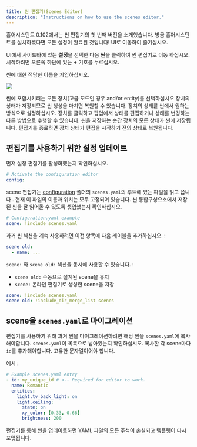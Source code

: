 ```yaml
---
title: 씬 편집기(Scenes Editor)
description: "Instructions on how to use the scenes editor."
---
```


홈어시스턴트 0.102에서는 씬 편집기의 첫 번째 버전을 소개했습니다. 방금 홈어시스턴트를 설치하셨다면 모든 설정이 완료된 것입니다! UI로 이동하여 즐기십시오.

UI에서 사이드바에 있는 **설정**을 선택한 다음 **씬**을 클릭하여 씬 편집기로 이동 하십시오. 시작하려면 오른쪽 하단에 있는 **+** 기호를 누르십시오.

씬에 대한 적당한 이름을 기입하십시오.

<p class='img'>
  <img src='/images/docs/scenes/editor.png' />
</p>

씬에 포함시키려는 모든 장치(고급 모드인 경우 and/or entity)를 선택하십시오
장치의 상태가 저장되므로 씬 생성을 마치면 복원할 수 있습니다.
장치의 상태를 씬에서 원하는 방식으로 설정하십시오. 장치를 클릭하고 팝업에서 상태를 편집하거나 상태를 변경하는 다른 방법으로 수행할 수 있습니다. 
씬을 저장하는 순간 장치의 모든 상태가 씬에 저장됩니다. 편집기를 종료하면 장치 상태가 편집을 시작하기 전의 상태로 복원됩니다.

## 편집기를 사용하기 위한 설정 업데이트

먼저 설정 편집기를 활성화했는지 확인하십시오.

```yaml
# Activate the configuration editor
config:
```

scene 편집기는 [configuration](/docs/configuration/) 폴더의 `scenes.yaml`의 루트에 있는 파일을 읽고 씁니다 . 
현재 이 파일의 이름과 위치는 모두 고정되어 있습니다. 
씬 통합구성요소에서 저장된 씬을 잘 읽어올 수 있도록 셋업했는지 확인하십시오. 

```yaml
# Configuration.yaml example
scene: !include scenes.yaml
```

과거 씬 섹션을 계속 사용하려면 이전 항목에 다음 레이블을 추가하십시오. : 

```yaml
scene old:
  - name: ...
```

`scene:` 와 `scene old:` 섹션을 동시에 사용할 수 있습니다. :

- `scene old:` 수동으로 설계된 scene을 유지
- `scene:` 온라인 편집기로 생성한 scene을 저장

```yaml
scene: !include scenes.yaml
scene old: !include_dir_merge_list scenes
```

## scene을 `scenes.yaml`로 마이그레이션

편집기를 사용하기 위해 과거 씬을 마이그레이션하려면 해당 씬을 `scenes.yaml`에 복사해야합니다. `scenes.yaml`이 목록으로 남아있는지 확인하십시오. 복사한 각 scene마다 `id`를 추가해야합니다. 고유한 문자열이어야 합니다.

예시 :

```yaml
# Example scenes.yaml entry
- id: my_unique_id # <-- Required for editor to work.
  name: Romantic
  entities:
    light.tv_back_light: on
    light.ceiling:
      state: on
      xy_color: [0.33, 0.66]
      brightness: 200
```

<div class='note'>
편집기를 통해 씬을 업데이트하면 YAML 파일의 모든 주석이 손실되고 템플릿이 다시 포맷됩니다.
</div>
